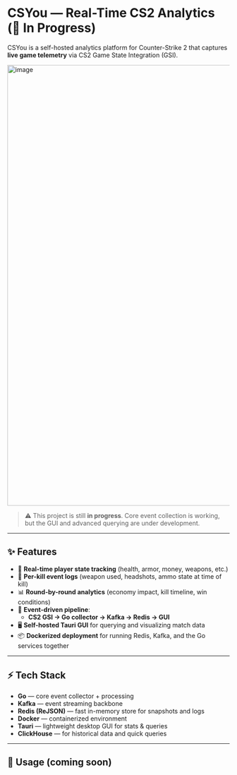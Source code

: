 # CSYou — Real-Time CS2 Analytics (🚧 In Progress)

CSYou is a self-hosted analytics platform for Counter-Strike 2 that captures **live game telemetry** via CS2 Game State Integration (GSI).  

<img width="1908" height="999" alt="image" src="https://github.com/user-attachments/assets/890a1dcb-b7aa-4def-b98c-ee1c79edafa3" />

> ⚠️ This project is still **in progress**. Core event collection is working, but the GUI and advanced querying are under development.

---

## ✨ Features
- 🎯 **Real-time player state tracking** (health, armor, money, weapons, etc.)
- 🔫 **Per-kill event logs** (weapon used, headshots, ammo state at time of kill)
- 📊 **Round-by-round analytics** (economy impact, kill timeline, win conditions)
- 🚀 **Event-driven pipeline**:
  - **CS2 GSI → Go collector → Kafka → Redis → GUI**
- 🖥 **Self-hosted Tauri GUI** for querying and visualizing match data
- 📦 **Dockerized deployment** for running Redis, Kafka, and the Go services together

---

## ⚡ Tech Stack
- **Go** — core event collector + processing  
- **Kafka** — event streaming backbone  
- **Redis (ReJSON)** — fast in-memory store for snapshots and logs  
- **Docker** — containerized environment  
- **Tauri** — lightweight desktop GUI for stats & queries
- **ClickHouse** — for historical data and quick queries

---

## 🚀 Usage (coming soon)
